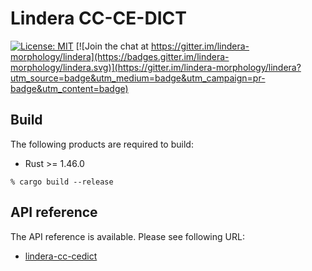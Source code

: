 # Lindera CC-CE-DICT

[![License: MIT](https://img.shields.io/badge/License-MIT-yellow.svg)](https://opensource.org/licenses/MIT) [![Join the chat at https://gitter.im/lindera-morphology/lindera](https://badges.gitter.im/lindera-morphology/lindera.svg)](https://gitter.im/lindera-morphology/lindera?utm_source=badge&utm_medium=badge&utm_campaign=pr-badge&utm_content=badge)

## Build

The following products are required to build:

- Rust >= 1.46.0

```shell script
% cargo build --release
```


## API reference

The API reference is available. Please see following URL:
- <a href="https://docs.rs/lindera-cc-cedict" target="_blank">lindera-cc-cedict</a>
